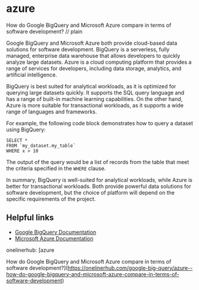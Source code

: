 # azure

How do Google BigQuery and Microsoft Azure compare in terms of software development?
// plain

Google BigQuery and Microsoft Azure both provide cloud-based data solutions for software development. BigQuery is a serverless, fully managed, enterprise data warehouse that allows developers to quickly analyze large datasets. Azure is a cloud computing platform that provides a range of services for developers, including data storage, analytics, and artificial intelligence.

BigQuery is best suited for analytical workloads, as it is optimized for querying large datasets quickly. It supports the SQL query language and has a range of built-in machine learning capabilities. On the other hand, Azure is more suitable for transactional workloads, as it supports a wide range of languages and frameworks.

For example, the following code block demonstrates how to query a dataset using BigQuery:

```
SELECT *
FROM `my_dataset.my_table`
WHERE x > 10
```

The output of the query would be a list of records from the table that meet the criteria specified in the `WHERE` clause.

In summary, BigQuery is well-suited for analytical workloads, while Azure is better for transactional workloads. Both provide powerful data solutions for software development, but the choice of platform will depend on the specific requirements of the project.

## Helpful links
- [Google BigQuery Documentation](https://cloud.google.com/bigquery/docs)
- [Microsoft Azure Documentation](https://docs.microsoft.com/en-us/azure/)

onelinerhub: [azure

How do Google BigQuery and Microsoft Azure compare in terms of software development?](https://onelinerhub.com/google-big-query/azure--how-do-google-bigquery-and-microsoft-azure-compare-in-terms-of-software-development)